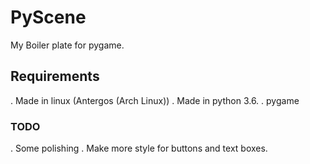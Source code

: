 PyScene
=======
My Boiler plate for pygame.

## Requirements ##
. Made in linux (Antergos (Arch Linux))
. Made in python 3.6.
. pygame

### TODO ###
. Some polishing
. Make more style for buttons and text boxes.
